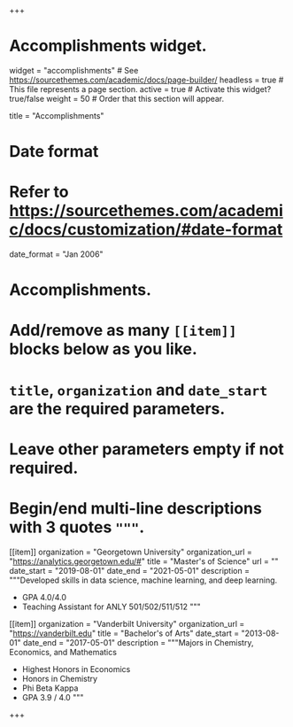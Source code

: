 +++
# Accomplishments widget.
widget = "accomplishments"  # See https://sourcethemes.com/academic/docs/page-builder/
headless = true  # This file represents a page section.
active = true  # Activate this widget? true/false
weight = 50  # Order that this section will appear.

title = "Accomplishments"


# Date format
#   Refer to https://sourcethemes.com/academic/docs/customization/#date-format
date_format = "Jan 2006"

# Accomplishments.
#   Add/remove as many `[[item]]` blocks below as you like.
#   `title`, `organization` and `date_start` are the required parameters.
#   Leave other parameters empty if not required.
#   Begin/end multi-line descriptions with 3 quotes `"""`.

[[item]]
  organization = "Georgetown University"
  organization_url = "https://analytics.georgetown.edu/#"
  title = "Master's of Science"
  url = ""
  date_start = "2019-08-01"
  date_end = "2021-05-01"
  description = """Developed skills in data science, machine learning, and deep learning.
  * GPA 4.0/4.0
  * Teaching Assistant for ANLY 501/502/511/512
  """

[[item]]
  organization = "Vanderbilt University"
  organization_url = "https://vanderbilt.edu"
  title = "Bachelor's of Arts"
  date_start = "2013-08-01"
  date_end = "2017-05-01"
  description = """Majors in Chemistry, Economics, and Mathematics
  
  * Highest Honors in Economics
  * Honors in Chemistry
  * Phi Beta Kappa
  * GPA 3.9 / 4.0
  """
  

+++
